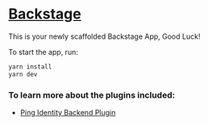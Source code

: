# [Backstage](https://backstage.io)

This is your newly scaffolded Backstage App, Good Luck!

To start the app, run:

```sh
yarn install
yarn dev
```

### To learn more about the plugins included:

- [Ping Identity Backend Plugin](./plugins/catalog-backend-module-pingidentity/README.md)

